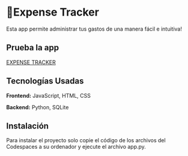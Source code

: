 
# 💼Expense Tracker

Esta app permite administrar tus gastos de una manera fácil e intuitiva!

## Prueba la app

[EXPENSE TRACKER](https://linktodocumentation)


## Tecnologías Usadas

**Frontend:** JavaScript, HTML, CSS

**Backend:** Python, SQLite


## Instalación

Para instalar el proyecto solo copie el código de los archivos del Codespaces a su ordenador y ejecute el archivo app.py.
    
